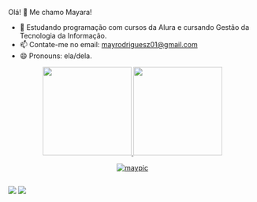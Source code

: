 Olá! 👋 Me chamo Mayara!


- 🌱 Estudando programação com cursos da Alura e cursando Gestão da Tecnologia da Informação.
- 📫 Contate-me no email: mayrodriguesz01@gmail.com
- 😄 Pronouns: ela/dela.

<div align="center">
  <a href="https://github.com/rMaay">
  <img height="180em" src="https://github-readme-stats.vercel.app/api?username=rMaay&show_icons=true&theme=dark&include_all_commits=true&count_private=true"/>
  <img height="180em" src="https://github-readme-stats.vercel.app/api/top-langs/?username=rMaay&layout=compact&langs_count=7&theme=dark"/>
  
   ![maypic](https://user-images.githubusercontent.com/96890495/147838731-ddc3d06a-ef5f-4135-b0f5-d82672a0d596.gif)

   
</div>
  
  ##
  
   
 
  <div>
     
  <a href = "mailto:mayrodriguesz01@gmail.com"><img src="https://img.shields.io/badge/Gmail-D14836?style=for-the-badge&logo=gmail&logoColor=white" target="_blank"></a>
  <a href="https://www.linkedin.com/in/mayara-rodrigues00/" target="_blank"><img src="https://img.shields.io/badge/LinkedIn-0077B5?style=for-the-badge&logo=linkedin&logoColor=white" target="_blank"></a> 
    
  </div>
  
  

